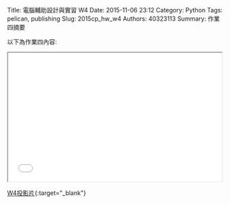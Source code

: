 Title: 電腦輔助設計與實習  W4
Date: 2015-11-06 23:12
Category: Python
Tags: pelican, publishing
Slug: 2015cp_hw_w4
Authors: 40323113
Summary: 作業四摘要

以下為作業四內容:

<iframe src="40323113_cp_w4_p.html" width="500" height="300"></iframe>

[W4投影片](40323113_cp_w4_p.html){:target="_blank"}

